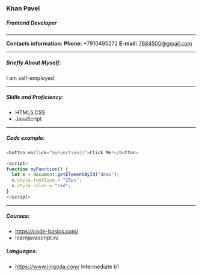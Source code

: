 ### Khan  Pavel

##### Frontend Developer
---


**Contacts information:**
**Phone:** +7910495272
**E-mail:** 7684500@gmail.com

---
 
##### Briefly About Myself:
I am self-employed

--- 
##### Skills and Proficiency:
* HTML5,CSS
* JavaScript 

---
##### Code example:
```javascript
<button onclick="myFunction()">Click Me!</button>

<script>
function myFunction() {
  let x = document.getElementById("demo");
  x.style.fontSize = "25px";
  x.style.color = "red";
}
</script>
```
---
##### Courses: 
* https://code-basics.com/
* learnjavascript.ru


##### Languages:
* https://www.lingoda.com/       Intermediate b1

